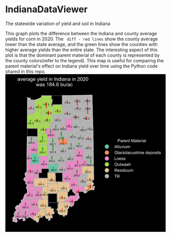 # IndianaDataViewer
The statewide variation of yield and soil in Indiana

This graph plots the difference between the Indiana and county average yields for corn in 2020. The ``` diff - red lines``` show the county average lower than the state average, and the green lines show the counties with higher average yields than the entire state. The interesting aspect of this plot is that the dominant parent material of each county is represented by the county colors(refer to the legend). This map is useful for comparing the parent material's effect on Indiana yield over time using the Python code shared in this repo.
![alt text](plots/indianaCountywise_dclYield2020_barplot.png)

